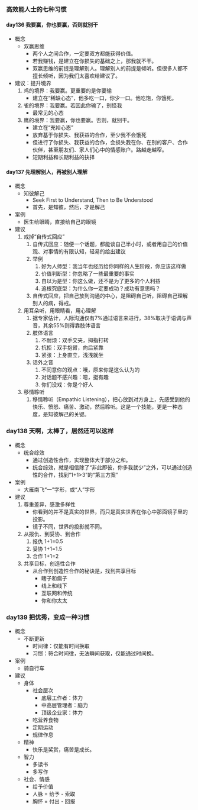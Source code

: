 ### 高效能人士的七种习惯 ###
#### day136 我要赢，你也要赢，否则就别干 ####
- 概念
	- 双赢思维
		- 两个人之间合作，一定要双方都能获得价值。
		- 若我赚钱，是建立在你损失的基础之上，那我就不干。
		- 双赢思维的前提是理解别人。理解别人的前提是倾听。但很多人都不擅长倾听，因为我们太喜欢给建议了。
- 建议：提升境界
	1. 鸡的境界：我要赢。更重要的是你要输
		- 建立在“稀缺心态”，他多吃一口，你少一口。他吃饱，你饿死。
	2. 雀的境界：我要赢。若因此你输了，别怪我
		- 最常见的心态
	3. 鹰的境界：我要赢，你也要赢。否则，就别干。
		- 建立在“充裕心态”
		- 放弃基于你损失、我获益的合作，至少我不会饿死
		- 但进行了你损失、我获益的合作，会损失我在你、在别的客户、合作伙伴，甚至朋友们、家人们心中的情感账户。路越走越窄。
		- 短期利益和长期利益的抉择

#### day137 先理解别人，再被别人理解 ####
- 概念
	- 知彼解己
		- Seek First to Understand, Then to Be Understood
		- 首先，是知彼，然后，才是解己
- 案例
	- 医生给眼睛，直接给自己的眼镜
- 建议
	1. 戒掉“自传式回应”
		1. 自传式回应：随便一个话题，都能谈自己半小时，或者用自己的价值观、对事情的有限认知，轻易的给出建议
		1. 举例
			1. 好为人师型：我当年也经历给你同样的人生阶段，你应该这样做
			2. 价值判断型：你忽略了一些最重要的事实
			3. 自以为是型：你这么做，还不是为了更多的个人利益
			4. 追根究底型：为什么你一定要成功？成功有意思吗？
		2. 自传式回应，把自己放到沟通的中心，是阻碍自己听，阻碍自己理解别人的病，得戒。
	2. 用耳朵听，用眼睛看，用心理解
		1. 据专家估计，人际沟通仅有7%通过语言来进行，38%取决于语调与声音，其余55%则得靠肢体语言
		2. 肢体语言
			1. 不耐烦：双手交夹，拇指打转
			2. 抗拒：双手抱臂，向后紧靠
			3. 紧张：上身直立，浅浅就坐
		3. 话外之音
			1. 不同意你的观点：哦，原来你是这么认为的
			2. 对话题不感兴趣：嗯，挺有趣
			3. 你们没戏：你是个好人
	3. 移情聆听
		1. 移情聆听（Empathic Listening），把心放到对方身上，先感受到他的快乐、愤怒、痛苦、激动，然后聆听。这是一个技能，更是一种态度，是知彼解己的关键。

### day138 天啊，太棒了，居然还可以这样 ###
- 概念
	- 统合综效
		- 通过创造性合作，实现整体大于部分之和。
		- 统合综效，就是相信除了“非此即彼，你多我就少”之外，可以通过创造性的合作，找到“1+1>3”的“第三方案”
- 案例
	- 大雁南飞“一”字形，或“人”字形
- 建议
	1. 尊重差异，感激多样性
		- 你看到的并不是真实的世界，而只是真实世界在你心中那面镜子里的投影。
		- 镜子不同，世界的投影就不同。
	2. 从报仇、到妥协、到合作
		1. 报仇 1+1=0.5
		2. 妥协 1+1=1.5
		3. 合作 1+1=2
	3. 共享目标，创造性合作
		- 从合作到创造性合作的秘诀是，找到共享目标
			- 瞎子和瘸子
			- 线上和线下
			- 互联网和传统
			- 你和你太太

### day139 把优秀，变成一种习惯 ###
- 概念
	- 不断更新
		- 时间律：仅能有时间换取
		- 习惯：符合时间律，无法瞬间获取，仅能通过时间换。
- 案例
	- 骑自行车
- 建议
	- 身体
		- 社会层次
			- 底层工作者：体力
			- 中高层管理者：脑力
			- 顶级企业家：体力
		- 吃营养食物
		- 定期运动
		- 规律作息
	- 精神
		- 快乐是奖赏，痛苦是成长。
	- 智力
		- 多读书
		- 多写作
	- 社会、情感
		- 给予价值
		- 人脉 = 给予 - 索取
		- 胸怀 = 付出 - 回报



